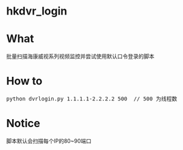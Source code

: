# hkdvr_login
# What
批量扫描海康威视系列视频监控并尝试使用默认口令登录的脚本
# How to
<pre>python dvrlogin.py 1.1.1.1-2.2.2.2 500  // 500 为线程数</pre>
# Notice
脚本默认会扫描每个IP的80~90端口
